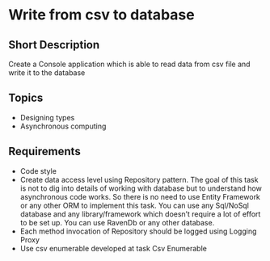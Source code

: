 # Write from csv to database

## Short Description
Create a Console application which is able to read data from csv file and write it to the database

## Topics
+ Designing types
+ Asynchronous computing

## Requirements
+ Code style
+ Create data access level using Repository pattern. The goal of this task is not to dig into details of working with database but to understand how asynchronous code works. So there is no need to use Entity Framework or any other ORM to implement this task. You can use any Sql/NoSql database and any library/framework which doesn’t require a lot of effort to be set up. You can use RavenDb or any other database.
+ Each method invocation of Repository<T> should be logged using Logging Proxy
+ Use csv enumerable developed at task Csv Enumerable

